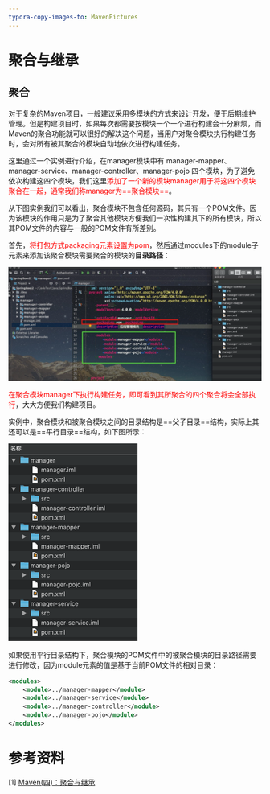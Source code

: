 ```yaml
---
typora-copy-images-to: MavenPictures
---
```


# 聚合与继承

## 聚合

对于复杂的Maven项目，一般建议采用多模块的方式来设计开发，便于后期维护管理。但是构建项目时，如果每次都需要按模块一个一个进行构建会十分麻烦，而Maven的聚合功能就可以很好的解决这个问题，当用户对聚合模块执行构建任务时，会对所有被其聚合的模块自动地依次进行构建任务。

这里通过一个实例进行介绍，在manager模块中有 manager-mapper、manager-service、manager-controller、manager-pojo 四个模块，为了避免依次构建这四个模块，我们这里<font color=red>添加了一个新的模块manager用于将这四个模块聚合在一起，通常我们称manager为==聚合模块==</font>。

从下图实例我们可以看出，聚合模块不包含任何源码，其只有一个POM文件。因为该模块的作用只是为了聚合其他模块方便我们一次性构建其下的所有模块，所以其POM文件的内容与一般的POM文件有所差别。

首先，<font color=red>将打包方式packaging元素设置为pom</font>，然后通过modules下的module子元素来添加该聚合模块需要聚合的模块的**目录路径**：

![聚合与继承](MavenPictures/聚合与继承.png)

<font color=red>在聚合模块manager下执行构建任务，即可看到其所聚合的四个聚合将会全部执行</font>，大大方便我们构建项目。

实例中，聚合模块和被聚合模块之间的目录结构是==父子目录==结构，实际上其还可以是==平行目录==结构，如下图所示：

![聚合目录结构](MavenPictures/聚合目录结构.png)

如果使用平行目录结构下，聚合模块的POM文件中的被聚合模块的目录路径需要进行修改，因为module元素的值是基于当前POM文件的相对目录：

```xml
<modules>
    <module>../manager-mapper</module>
    <module>../manager-service</module>
    <module>../manager-controller</module>
    <module>../manager-pojo</module>
</modules>
```



# 参考资料

[1] [Maven(四)：聚合与继承](https://zhuanlan.zhihu.com/p/139793065)

